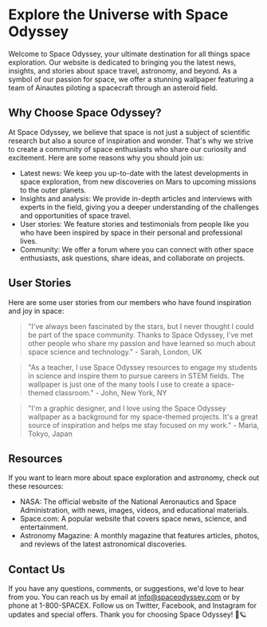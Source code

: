 <!--font:Playfair Display-->

# Explore the Universe with Space Odyssey

Welcome to Space Odyssey, your ultimate destination for all things space exploration. Our website is dedicated to bringing you the latest news, insights, and stories about space travel, astronomy, and beyond. As a symbol of our passion for space, we offer a stunning wallpaper featuring a team of Ainautes piloting a spacecraft through an asteroid field.

## Why Choose Space Odyssey?

At Space Odyssey, we believe that space is not just a subject of scientific research but also a source of inspiration and wonder. That's why we strive to create a community of space enthusiasts who share our curiosity and excitement. Here are some reasons why you should join us:

- Latest news: We keep you up-to-date with the latest developments in space exploration, from new discoveries on Mars to upcoming missions to the outer planets.
- Insights and analysis: We provide in-depth articles and interviews with experts in the field, giving you a deeper understanding of the challenges and opportunities of space travel.
- User stories: We feature stories and testimonials from people like you who have been inspired by space in their personal and professional lives.
- Community: We offer a forum where you can connect with other space enthusiasts, ask questions, share ideas, and collaborate on projects.

## User Stories

Here are some user stories from our members who have found inspiration and joy in space:

> "I've always been fascinated by the stars, but I never thought I could be part of the space community. Thanks to Space Odyssey, I've met other people who share my passion and have learned so much about space science and technology." - Sarah, London, UK

> "As a teacher, I use Space Odyssey resources to engage my students in science and inspire them to pursue careers in STEM fields. The wallpaper is just one of the many tools I use to create a space-themed classroom." - John, New York, NY

> "I'm a graphic designer, and I love using the Space Odyssey wallpaper as a background for my space-themed projects. It's a great source of inspiration and helps me stay focused on my work." - Maria, Tokyo, Japan

## Resources

If you want to learn more about space exploration and astronomy, check out these resources:

- NASA: The official website of the National Aeronautics and Space Administration, with news, images, videos, and educational materials.
- Space.com: A popular website that covers space news, science, and entertainment.
- Astronomy Magazine: A monthly magazine that features articles, photos, and reviews of the latest astronomical discoveries.

## Contact Us

If you have any questions, comments, or suggestions, we'd love to hear from you. You can reach us by email at info@spaceodyssey.com or by phone at 1-800-SPACEX. Follow us on Twitter, Facebook, and Instagram for updates and special offers. Thank you for choosing Space Odyssey! 🚀🪐

<!--

Write me content for website with wallpaper which alt text is:

"A team of Ainautes piloting a spacecraft through an asteroid field, with explosions and debris flying all around them."

The name/title of the page should not be 1:1 copy of the alt text but rather a real content of the website which is using this wallpaper.

- Use markdown format 
- Start with heading
- Heading should be short and concise
- The content should look like a real website 
- The website should not be about the wallpaper, wallpaper is just a related background
- Heading should be contain work "wallpaper" or "background"
- Include real sections like references, contact, user stories, etc. use things relevant to the page purpose.
- Feel free to use structure like headings, bullets, numbering, blockquotes, paragraphs, horizontal lines, etc.
- You can use formatting like bold or _italic_
- You can include UTF-8 emojis
- Links should be only #hash anchors (and you can refer to the document itself)
- Do not include images


---


# Space Odyssey Wallpaper: Explore the Universe in Style

Welcome to Space Odyssey, your ultimate destination for all things space exploration. Our website is dedicated to bringing you the latest news, insights, and stories about space travel, astronomy, and beyond. And what better way to immerse yourself in this fascinating world than with our stunning wallpaper featuring a team of Ainautes piloting a spacecraft through an asteroid field?

## Why Choose Space Odyssey Wallpaper?

Our wallpaper is not just a beautiful background for your desktop or mobile device. It's a symbol of your passion for space and your commitment to exploring the unknown. With its vivid colors, intricate details, and dynamic composition, our wallpaper captures the excitement and danger of space travel like no other.

But that's not all. Our wallpaper is also:

- High-quality: We use only the best materials and printing techniques to ensure that our wallpaper looks great and lasts long.
- Customizable: You can choose from different sizes, resolutions, and aspect ratios to fit your screen perfectly.
- Affordable: Our wallpaper is priced competitively so that everyone can enjoy it without breaking the bank.
- Easy to install: You don't need any special skills or tools to install our wallpaper. Just follow the simple instructions, and you're good to go.

## User Stories

Don't just take our word for it. Here are some user stories from our satisfied customers:

> "I've always been fascinated by space, and this wallpaper reminds me every day of the wonders of the universe. It's also a conversation starter whenever I have guests over." - John, Houston, TX

> "I'm a teacher, and I use this wallpaper as a backdrop for my online classes. My students love it, and it helps them stay engaged and curious about science." - Maria, Madrid, Spain

> "I work in a boring office, but this wallpaper makes my cubicle feel like a spaceship. It's a small escape from the daily grind." - Tom, New York, NY

## References

If you want to learn more about space exploration and astronomy, check out these resources:

- NASA: The official website of the National Aeronautics and Space Administration, with news, images, videos, and educational materials.
- Space.com: A popular website that covers space news, science, and entertainment.
- Astronomy Magazine: A monthly magazine that features articles, photos, and reviews of the latest astronomical discoveries.

## Contact Us

If you have any questions, comments, or suggestions, we'd love to hear from you. You can reach us by email at info@spaceodyssey.com or by phone at 1-800-SPACEX. Follow us on Twitter, Facebook, and Instagram for updates and special offers. Thank you for choosing Space Odyssey Wallpaper! 🚀🪐


---


Heading should not include word "wallpaper". The website should not be about the wallpaper itself, wallpaper is just a related background, rewrite whole content.


---


# Explore the Universe with Space Odyssey

Welcome to Space Odyssey, your ultimate destination for all things space exploration. Our website is dedicated to bringing you the latest news, insights, and stories about space travel, astronomy, and beyond. As a symbol of our passion for space, we offer a stunning wallpaper featuring a team of Ainautes piloting a spacecraft through an asteroid field.

## Why Choose Space Odyssey?

At Space Odyssey, we believe that space is not just a subject of scientific research but also a source of inspiration and wonder. That's why we strive to create a community of space enthusiasts who share our curiosity and excitement. Here are some reasons why you should join us:

- Latest news: We keep you up-to-date with the latest developments in space exploration, from new discoveries on Mars to upcoming missions to the outer planets.
- Insights and analysis: We provide in-depth articles and interviews with experts in the field, giving you a deeper understanding of the challenges and opportunities of space travel.
- User stories: We feature stories and testimonials from people like you who have been inspired by space in their personal and professional lives.
- Community: We offer a forum where you can connect with other space enthusiasts, ask questions, share ideas, and collaborate on projects.

## User Stories

Here are some user stories from our members who have found inspiration and joy in space:

> "I've always been fascinated by the stars, but I never thought I could be part of the space community. Thanks to Space Odyssey, I've met other people who share my passion and have learned so much about space science and technology." - Sarah, London, UK

> "As a teacher, I use Space Odyssey resources to engage my students in science and inspire them to pursue careers in STEM fields. The wallpaper is just one of the many tools I use to create a space-themed classroom." - John, New York, NY

> "I'm a graphic designer, and I love using the Space Odyssey wallpaper as a background for my space-themed projects. It's a great source of inspiration and helps me stay focused on my work." - Maria, Tokyo, Japan

## Resources

If you want to learn more about space exploration and astronomy, check out these resources:

- NASA: The official website of the National Aeronautics and Space Administration, with news, images, videos, and educational materials.
- Space.com: A popular website that covers space news, science, and entertainment.
- Astronomy Magazine: A monthly magazine that features articles, photos, and reviews of the latest astronomical discoveries.

## Contact Us

If you have any questions, comments, or suggestions, we'd love to hear from you. You can reach us by email at info@spaceodyssey.com or by phone at 1-800-SPACEX. Follow us on Twitter, Facebook, and Instagram for updates and special offers. Thank you for choosing Space Odyssey! 🚀🪐

-->

